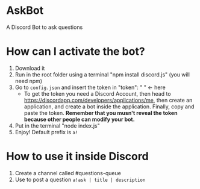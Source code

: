 # AskBot
A Discord Bot to ask questions

# How can I activate the bot?
1. Download it
2. Run in the root folder using a terminal "npm install discord.js" (you will need npm)
3. Go to `config.json` and insert the token in "token": " " <- here
   - To get the token you need a Discord Account, then head to https://discordapp.com/developers/applications/me, then create an application, and create a bot inside the application. Finally, copy and paste the token. **Remember that you musn't reveal the token because other people can modify your bot.**
4. Put in the terminal "node index.js"
5. Enjoy! Default prefix is `a!`

# How to use it inside Discord
1. Create a channel called #questions-queue
2. Use to post a question `a!ask | title | description`
